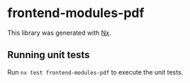 # frontend-modules-pdf

This library was generated with [Nx](https://nx.dev).

## Running unit tests

Run `nx test frontend-modules-pdf` to execute the unit tests.
